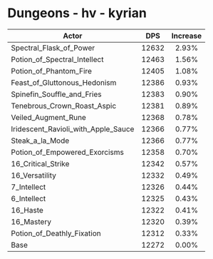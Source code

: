 # Dungeons - hv - kyrian
| Actor | DPS | Increase |
|---|:---:|:---:|
|Spectral_Flask_of_Power|12632|2.93%|
|Potion_of_Spectral_Intellect|12463|1.56%|
|Potion_of_Phantom_Fire|12405|1.08%|
|Feast_of_Gluttonous_Hedonism|12386|0.93%|
|Spinefin_Souffle_and_Fries|12383|0.90%|
|Tenebrous_Crown_Roast_Aspic|12381|0.89%|
|Veiled_Augment_Rune|12368|0.78%|
|Iridescent_Ravioli_with_Apple_Sauce|12366|0.77%|
|Steak_a_la_Mode|12366|0.77%|
|Potion_of_Empowered_Exorcisms|12358|0.70%|
|16_Critical_Strike|12342|0.57%|
|16_Versatility|12332|0.49%|
|7_Intellect|12326|0.44%|
|6_Intellect|12325|0.43%|
|16_Haste|12322|0.41%|
|16_Mastery|12320|0.39%|
|Potion_of_Deathly_Fixation|12312|0.33%|
|Base|12272|0.00%|
